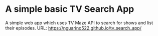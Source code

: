 # A simple basic TV Search App

A simple web app which uses TV Maze API to search for shows and list their episodes.
URL: https://nguarino522.github.io/tv_search_app/
